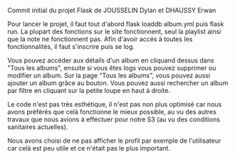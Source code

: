 Commit initial du projet Flask de JOUSSELIN Dylan et DHAUSSY Erwan

Pour lancer le projet, il faut tout d'abord flask loaddb album.yml puis flask run.
La plupart des fonctions sur le site fonctionnent, seul la playlist ainsi que la note ne fonctionnent pas. Afin d'avoir accés à toutes les fonctionnalités, il faut s'inscrire puis se log.

Vous pouvez accéder aux détails d'un album en cliquand dessus dans "Tous les albums", ensuite si vous êtes logs vous pouvez supprimer ou modifier un album.
Sur la page "Tous les albums", vous pouvez aussi ajouter un album grâce au bouton.
Vous pouvez aussi rechercher un album par filtre en cliquant sur la petite loupe en haut à droite.

Le code n'est pas très esthétique, il n'est pas non plus optimisé car nous avons préférés que celà fonctionne le mieux possible, au vu des autres travaux que nous avions à effectuer pour notre S3 (au vu des conditions sanitaires actuelles).

Nous avons choisi de ne pas afficher le profil par exemple de l'utilisateur car celà est peu utile et ce n'était pas le plus important.